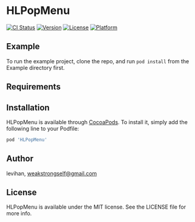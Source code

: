 # HLPopMenu

[![CI Status](http://img.shields.io/travis/hanangellove/HLCirclyMenu.svg?style=flat)](https://travis-ci.org/hanangellove/HLPopMenu)
[![Version](https://img.shields.io/cocoapods/v/HLCirclyMenu.svg?style=flat)](http://cocoapods.org/pods/HLPopMenu)
[![License](https://img.shields.io/cocoapods/l/HLCirclyMenu.svg?style=flat)](http://cocoapods.org/pods/HLPopMenu)
[![Platform](https://img.shields.io/cocoapods/p/HLCirclyMenu.svg?style=flat)](http://cocoapods.org/pods/HLPopMenu)

## Example

To run the example project, clone the repo, and run `pod install` from the Example directory first.

## Requirements

## Installation

HLPopMenu is available through [CocoaPods](http://cocoapods.org). To install
it, simply add the following line to your Podfile:

```ruby
pod 'HLPopMenu'
```

## Author

levihan, weakstrongself@gmail.com

## License

HLPopMenu is available under the MIT license. See the LICENSE file for more info.
